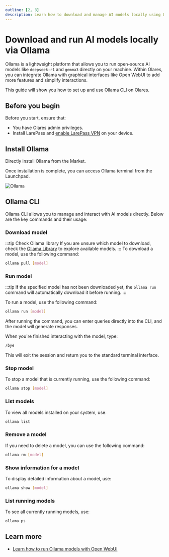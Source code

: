```yaml
---
outline: [2, 3]
description: Learn how to download and manage AI models locally using Ollama CLI within the Olares environment.
---
```


# Download and run AI models locally via Ollama
Ollama is a lightweight platform that allows you to run open-source AI models like `deepseek-r1` and `gemma3` directly on your machine. Within Olares, you can integrate Ollama with graphical interfaces like Open WebUI to add more features and simplify interactions.

This guide will show you how to set up and use Ollama CLI on Olares.

## Before you begin
Before you start, ensure that:
- You have Olares admin privileges.
- Install LarePass and [enable LarePass VPN](../manual/larepass/private-network.md#enable-vpn-on-larepass) on your device.

## Install Ollama

Directly install Ollama from the Market.

Once installation is complete, you can access Ollama terminal from the Launchpad.

![Ollama](/images/manual/use-cases/ollama.png#bordered)
## Ollama CLI
Ollama CLI allows you to manage and interact with AI models directly. Below are the key commands and their usage:

### Download model
:::tip Check Ollama library
If you are unsure which model to download, check the [Ollama Library](https://ollama.com/library) to explore available models.
:::
To download a model, use the following command:
```bash
ollama pull [model]
```

### Run model
:::tip
If the specified model has not been downloaded yet, the `ollama run` command will automatically download it before running.
:::

To run a model, use the following command:
```bash
ollama run [model]
```

After running the command, you can enter queries directly into the CLI, and the model will generate responses.

When you're finished interacting with the model, type:
```bash
/bye
```
This will exit the session and return you to the standard terminal interface.

### Stop model
To stop a model that is currently running, use the following command:
```bash
ollama stop [model]
```

### List models
To view all models installed on your system, use:
```bash
ollama list
```

### Remove a model
If you need to delete a model, you can use the following command:
```bash
ollama rm [model]
```
### Show information for a model
To display detailed information about a model, use:
```bash
ollama show [model]
```

### List running models
To see all currently running models, use:
```bash
ollama ps
```

## Learn more
- [Learn how to run Ollama models with Open WebUI](openwebui.md)